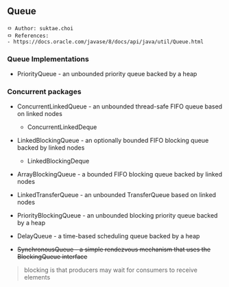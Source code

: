 ## Queue

```
ㅁ Author: suktae.choi
ㅁ References:
- https://docs.oracle.com/javase/8/docs/api/java/util/Queue.html
```

### Queue Implementations
- PriorityQueue - an unbounded priority queue backed by a heap

### Concurrent packages
- ConcurrentLinkedQueue - an unbounded thread-safe FIFO queue based on linked nodes
  - ConcurrentLinkedDeque
- LinkedBlockingQueue - an optionally bounded FIFO blocking queue backed by linked nodes
  - LinkedBlockingDeque

- ArrayBlockingQueue - a bounded FIFO blocking queue backed by linked nodes
- LinkedTransferQueue - an unbounded TransferQueue based on linked nodes
- PriorityBlockingQueue - an unbounded blocking priority queue backed by a heap
- DelayQueue - a time-based scheduling queue backed by a heap
- ~~SynchronousQueue - a simple rendezvous mechanism that uses the BlockingQueue interface~~

> blocking is that producers may wait for consumers to receive elements

